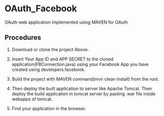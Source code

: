 # OAuth_Facebook
OAuth web application implemented using MAVEN for OAuth

## Procedures
1. Download or clone the project Above.

2. Insert Your App ID and APP SECRET to the cloned application(FBConnection.java) using your Facebook App you have created using developers.facebook.

3. Build the project with MAVEN command(mvn clean install) from the root.

4. Then deploy the built application to server like Apache Tomcat. Then deploy the build application in tomcat server by pasting .war file inside webapps of tomcat.

5. Find your application in the browser.
